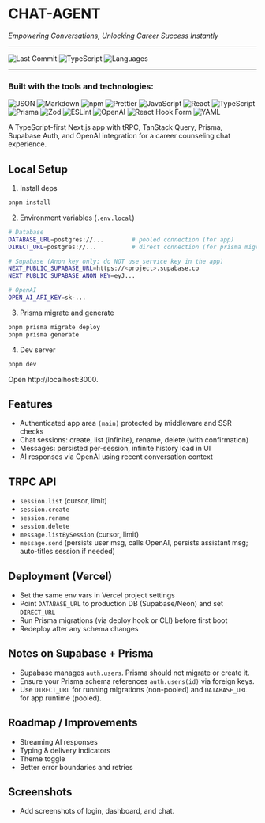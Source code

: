 # CHAT-AGENT

*Empowering Conversations, Unlocking Career Success Instantly*

---

![Last Commit](https://img.shields.io/github/last-commit/HirenTumbadiya/chat-agent?color=blue&label=last%20commit)
![TypeScript](https://img.shields.io/badge/typescript-94.4%25-blue)
![Languages](https://img.shields.io/badge/languages-3-brightgreen)

---

### Built with the tools and technologies:

![JSON](https://img.shields.io/badge/JSON-black?logo=json&logoColor=white)
![Markdown](https://img.shields.io/badge/Markdown-black?logo=markdown&logoColor=white)
![npm](https://img.shields.io/badge/npm-CB3837?logo=npm&logoColor=white)
![Prettier](https://img.shields.io/badge/Prettier-F7B93E?logo=prettier&logoColor=black)
![JavaScript](https://img.shields.io/badge/JavaScript-F7DF1E?logo=javascript&logoColor=black)
![React](https://img.shields.io/badge/React-20232A?logo=react&logoColor=61DAFB)
![TypeScript](https://img.shields.io/badge/TypeScript-007ACC?logo=typescript&logoColor=white)
![Prisma](https://img.shields.io/badge/Prisma-2D3748?logo=prisma&logoColor=white)
![Zod](https://img.shields.io/badge/Zod-2B6CB0?logo=zod&logoColor=white)
![ESLint](https://img.shields.io/badge/ESLint-4B32C3?logo=eslint&logoColor=white)
![OpenAI](https://img.shields.io/badge/OpenAI-412991?logo=openai&logoColor=white)
![React Hook Form](https://img.shields.io/badge/React%20Hook%20Form-EC5990?logo=reacthookform&logoColor=white)
![YAML](https://img.shields.io/badge/YAML-CB171E?logo=yaml&logoColor=white)


A TypeScript-first Next.js app with tRPC, TanStack Query, Prisma, Supabase Auth, and OpenAI integration for a career counseling chat experience.

## Local Setup
1. Install deps
```bash
pnpm install
```

2. Environment variables (`.env.local`)
```bash
# Database
DATABASE_URL=postgres://...        # pooled connection (for app)
DIRECT_URL=postgres://...          # direct connection (for prisma migrate)

# Supabase (Anon key only; do NOT use service key in the app)
NEXT_PUBLIC_SUPABASE_URL=https://<project>.supabase.co
NEXT_PUBLIC_SUPABASE_ANON_KEY=eyJ...

# OpenAI
OPEN_AI_API_KEY=sk-...
```

3. Prisma migrate and generate
```bash
pnpm prisma migrate deploy
pnpm prisma generate
```

4. Dev server
```bash
pnpm dev
```

Open http://localhost:3000.

## Features
- Authenticated app area `(main)` protected by middleware and SSR checks
- Chat sessions: create, list (infinite), rename, delete (with confirmation)
- Messages: persisted per-session, infinite history load in UI
- AI responses via OpenAI using recent conversation context

## TRPC API
- `session.list` (cursor, limit)
- `session.create`
- `session.rename`
- `session.delete`
- `message.listBySession` (cursor, limit)
- `message.send` (persists user msg, calls OpenAI, persists assistant msg; auto-titles session if needed)

## Deployment (Vercel)
- Set the same env vars in Vercel project settings
- Point `DATABASE_URL` to production DB (Supabase/Neon) and set `DIRECT_URL`
- Run Prisma migrations (via deploy hook or CLI) before first boot
- Redeploy after any schema changes

## Notes on Supabase + Prisma
- Supabase manages `auth.users`. Prisma should not migrate or create it.
- Ensure your Prisma schema references `auth.users(id)` via foreign keys.
- Use `DIRECT_URL` for running migrations (non-pooled) and `DATABASE_URL` for app runtime (pooled).

## Roadmap / Improvements
- Streaming AI responses
- Typing & delivery indicators
- Theme toggle
- Better error boundaries and retries

## Screenshots
- Add screenshots of login, dashboard, and chat.
